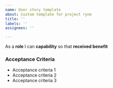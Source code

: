 ```yaml
---
name: User story template
about: Custom template for project ryne
title: ''
labels: ''
assignees: ''

---
```


As a **role** I can **capability** so that **received benefit**

### Acceptance Criteria

- Acceptance criteria 1
- Acceptance criteria 2
- Acceptance criteria 3
